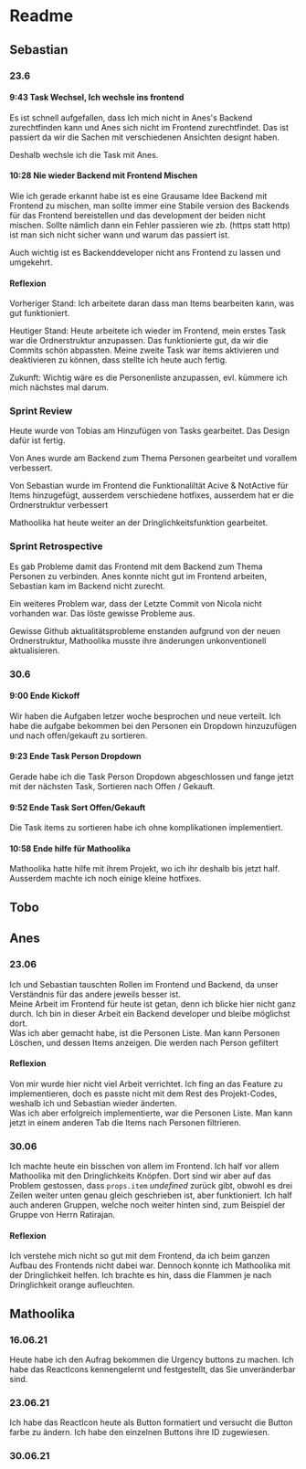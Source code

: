 # Readme

## Sebastian

### 23.6
#### 9:43 Task Wechsel, Ich wechsle ins frontend

Es ist schnell aufgefallen, dass Ich mich nicht in Anes's Backend zurechtfinden kann und Anes sich nicht im Frontend zurechtfindet.
Das ist passiert da wir die Sachen mit verschiedenen Ansichten designt haben.

Deshalb wechsle ich die Task mit Anes.

#### 10:28 Nie wieder Backend mit Frontend Mischen

Wie ich gerade erkannt habe ist es eine Grausame Idee Backend mit Frontend zu mischen, man sollte immer eine Stabile version des Backends für das Frontend bereistellen und das development der beiden nicht mischen. Sollte nämlich dann ein Fehler passieren wie zb. (https statt http) ist man sich nicht sicher wann und warum das passiert ist. 

Auch wichtig ist es Backenddeveloper nicht ans Frontend zu lassen und umgekehrt.

#### Reflexion

Vorheriger Stand:
Ich arbeitete daran dass man Items bearbeiten kann, was gut funktioniert.

Heutiger Stand:
Heute arbeitete ich wieder im Frontend, mein erstes Task war die Ordnerstruktur anzupassen. Das funktionierte gut, da wir die Commits schön abpassten. Meine zweite Task war items aktivieren und deaktivieren zu können, dass stellte ich heute auch fertig.

Zukunft:
Wichtig wäre es die Personenliste anzupassen, evl. kümmere ich mich nächstes mal darum.

### Sprint Review

Heute wurde von Tobias am Hinzufügen von Tasks gearbeitet. Das Design dafür ist fertig.

Von Anes wurde am Backend zum Thema Personen gearbeitet und vorallem verbessert.

Von Sebastian wurde im Frontend die Funktionaliltät Acive & NotActive für Items hinzugefügt, ausserdem verschiedene hotfixes, ausserdem hat er die Ordnerstruktur verbessert

Mathoolika hat heute weiter an der Dringlichkeitsfunktion gearbeitet.


### Sprint Retrospective

Es gab Probleme damit das Frontend mit dem Backend zum Thema Personen zu verbinden. Anes konnte nicht gut im Frontend arbeiten, Sebastian kam im Backend nicht zurecht.

Ein weiteres Problem war, dass der Letzte Commit von Nicola nicht vorhanden war. Das löste gewisse Probleme aus.

Gewisse Github aktualitätsprobleme enstanden aufgrund von der neuen Ordnerstruktur, Mathoolika musste ihre änderungen unkonventionell aktualisieren.



### 30.6
#### 9:00 Ende Kickoff

Wir haben die Aufgaben letzer woche besprochen und neue verteilt. Ich habe die aufgabe bekommen bei den Personen ein Dropdown hinzuzufügen und nach offen/gekauft zu sortieren.

#### 9:23 Ende Task Person Dropdown

Gerade habe ich die Task Person Dropdown abgeschlossen und fange jetzt mit der nächsten Task, Sortieren nach Offen / Gekauft.

#### 9:52 Ende Task Sort Offen/Gekauft

Die Task items zu sortieren habe ich ohne komplikationen implementiert.

#### 10:58 Ende hilfe für Mathoolika

Mathoolika hatte hilfe mit ihrem Projekt, wo ich ihr deshalb bis jetzt half. Ausserdem machte ich noch einige kleine hotfixes.



## Tobo

## Anes
### 23.06
Ich und Sebastian tauschten Rollen im Frontend und Backend, da unser Verständnis für das andere jeweils besser ist.  
Meine Arbeit im Frontend für heute ist getan, denn ich blicke hier nicht ganz durch. Ich bin in dieser Arbeit ein Backend developer
und bleibe möglichst dort.  
Was ich aber gemacht habe, ist die Personen Liste. Man kann Personen Löschen, und dessen Items anzeigen. Die werden nach Person gefiltert
#### Reflexion
Von mir wurde hier nicht viel Arbeit verrichtet. Ich fing an das Feature zu implementieren, doch es passte nicht mit dem Rest des Projekt-Codes, weshalb ich und Sebastian wieder änderten.  
Was ich aber erfolgreich implementierte, war die Personen Liste. Man kann jetzt in einem anderen Tab die Items nach Personen filtrieren.

### 30.06
Ich machte heute ein bisschen von allem im Frontend. Ich half vor allem Mathoolika mit den Dringlichkeits Knöpfen. Dort sind wir aber auf das Problem gestossen, dass ``props.item`` _undefined_ zurück gibt, obwohl es drei Zeilen weiter unten genau gleich geschrieben ist, aber funktioniert. Ich half auch anderen Gruppen, welche noch weiter hinten sind, zum Beispiel der Gruppe von Herrn Ratirajan.
#### Reflexion
Ich verstehe mich nicht so gut mit dem Frontend, da ich beim ganzen Aufbau des Frontends nicht dabei war. Dennoch konnte ich Mathoolika mit der Dringlichkeit helfen. Ich brachte es hin, dass die Flammen je nach Dringlichkeit orange aufleuchten.

## Mathoolika
### 16.06.21
Heute habe ich den Aufrag bekommen die Urgency buttons zu machen.
Ich habe das ReactIcons kennengelernt und festgestellt, das Sie unveränderbar sind. 
### 23.06.21
Ich habe das ReactIcon heute als Button formatiert und versucht die Button farbe zu ändern. Ich habe den einzelnen Buttons ihre ID zugewiesen.
### 30.06.21

